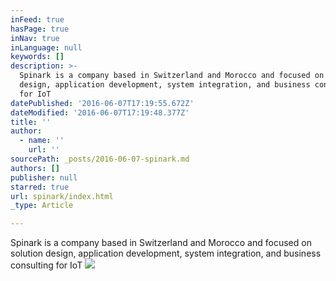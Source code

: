 ```yaml
---
inFeed: true
hasPage: true
inNav: true
inLanguage: null
keywords: []
description: >-
  Spinark is a company based in Switzerland and Morocco and focused on solution
  design, application development, system integration, and business consulting
  for IoT
datePublished: '2016-06-07T17:19:55.672Z'
dateModified: '2016-06-07T17:19:48.377Z'
title: ''
author:
  - name: ''
    url: ''
sourcePath: _posts/2016-06-07-spinark.md
authors: []
publisher: null
starred: true
url: spinark/index.html
_type: Article

---
```

Spinark is a company based in Switzerland and Morocco and focused on solution design, application development, system integration, and business consulting for IoT
![](https://the-grid-user-content.s3-us-west-2.amazonaws.com/c2ffdd40-69b2-460a-a7c5-9b207a390b52.jpg)